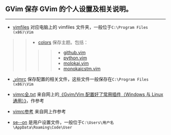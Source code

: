 ## GVim 保存 GVim 的个人设置及相关说明。
---

* [vimfiles](https://github.com/Just4Learning/PrSetting/tree/master/GVim/vimfiles) 对应电脑上的 vimfiles 文件夹，一般位于`C:\Program Files (x86)\Vim`<br />
>>* [colors](https://github.com/Just4Learning/PrSetting/tree/master/GVim/vimfiles/colors) 保存主题。包括： <br />
>>>>* [github.vim](https://github.com/Just4Learning/PrSetting/blob/master/GVim/vimfiles/colors/github.vim)<br />
>>>>* [python.vim](https://github.com/Just4Learning/PrSetting/blob/master/GVim/vimfiles/colors/python.vim)<br />
>>>>* [molokai.vim](https://github.com/Just4Learning/PrSetting/blob/master/GVim/vimfiles/colors/molokai.vim)<br />
>>>>* [monokaicstm.vim](https://github.com/Just4Learning/PrSetting/blob/master/GVim/vimfiles/colors/monokaicstm.vim)<br />

* [_vimrc](https://github.com/Just4Learning/PrSetting/blob/master/GVim/_vimrc) 保存配置的相关文件，这些文件一般保存在`C:\Program Files (x86)\Vim`<br />
* [vimrc全.txt](https://github.com/Just4Learning/PrSetting/blob/master/GVim/_vimrc%E5%85%A8.txt) 来自网上的[《Gvim/Vim 配置好了常用插件（Windows 与 Linux 通用）》](http://www.oschina.net/code/snippet_574132_13357/)，作参考<br /> 
* [vimrc参考](https://github.com/Just4Learning/PrSetting/blob/master/GVim/_vimrc%E5%8F%82%E8%80%83) 来自网上作参考<br /> 

* [se--on](https://github.com/Just4Learning/PrSetting/blob/master/VS%20Code/settings.json) 是用户设置文件，一般位于`C:\Users\用户名\AppData\Roaming\Code\User`<br />

